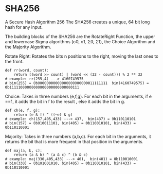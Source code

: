 # SHA256
A Secure Hash Algorithm 256
The SHA256 creates a unique, 64 bit long hash for any input. 

The building blocks of the SHA256 are the RotateRight Function, the upper and lowercase Sigma algorithms (σ0, σ1, Σ0, Σ1), the Choice Algorithm and the Majority Algorithm.

Rotate Right:
Rotates the bits n positions to the right, moving the last ones to the front. 
```
def rr(word, count): 
    return ((word >> count) | (word << (32 - count))) % 2 ** 32
# example: rr(255,4) ---> 4160749575
# bin(255) = 0b00000000000000000000000011111111  bin(4160749575) = 0b11111000000000000000000000000111
```
Choice:
Takes in three numbers (e,f,g). For each bit in the arguments, if e ==1, it adds the bit in f to the result , else it adds the bit in g.
```
def ch(e, f, g):
    return (e & f) ^ ((~e) & g)
# example: ch(157,405,433) ---> 437,  bin(437) = 0b110110101
# bin(157) = 0b010011101, bin(405) = 0b110010101, bin(433) = 0b110110001
```
Majority:
Takes in three numbers (a,b,c). For each bit in the arguments, it returns the bit that is more frequent in that position in the arguments.
```
def maj(a, b, c):
    return (a & b) ^ (a & c) ^ (b & c)
# example: maj(330,405,433) ---> 401,  bin(401) = 0b110010001
# bin(330) = 0b101001010, bin(405) = 0b110010101, bin(433) = 0b110110001
```


